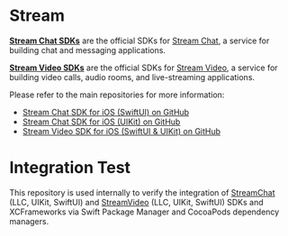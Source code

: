 # Stream

__[Stream Chat SDKs](https://getstream.io/chat/docs/)__ are the official SDKs for [Stream Chat](https://getstream.io/chat/), a service for building chat and messaging applications.

__[Stream Video SDKs](https://getstream.io/video/docs/)__ are the official SDKs for [Stream Video](https://getstream.io/video/), a service for building video calls, audio rooms, and live-streaming applications.

Please refer to the main repositories for more information:

- [Stream Chat SDK for iOS (SwiftUI) on GitHub](https://github.com/getstream/stream-chat-swiftui)
- [Stream Chat SDK for iOS (UIKit) on GitHub](https://github.com/getstream/stream-chat-swift)
- [Stream Video SDK for iOS (SwiftUI & UIKit) on GitHub](https://github.com/getstream/stream-video-swift)

# Integration Test

This repository is used internally to verify the integration of [StreamChat](https://github.com/GetStream/stream-chat-swift) (LLC, UIKit, SwiftUI) and [StreamVideo](https://github.com/GetStream/stream-video-swift) (LLC, UIKit, SwiftUI) SDKs and XCFrameworks via Swift Package Manager and CocoaPods dependency managers.
